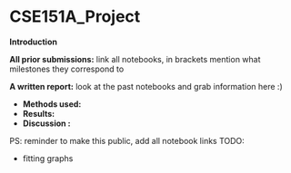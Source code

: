 # CSE151A_Project
**Introduction**

**All prior submissions:** link all notebooks, in brackets mention what milestones they correspond to

**A written report:**
look at the past notebooks and grab information here :)
- **Methods used:**
- **Results:**
- **Discussion :** 


PS: reminder to make this public, add all notebook links 
TODO:
- fitting graphs

